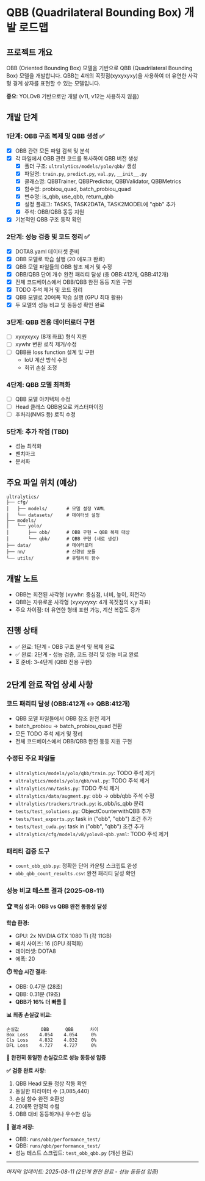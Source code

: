 # QBB (Quadrilateral Bounding Box) 개발 로드맵

## 프로젝트 개요
OBB (Oriented Bounding Box) 모델을 기반으로 QBB (Quadrilateral Bounding Box) 모델을 개발합니다.
QBB는 4개의 꼭짓점(xyxyxyxy)을 사용하여 더 유연한 사각형 경계 상자를 표현할 수 있는 모델입니다.

**중요**: YOLOv8 기반으로만 개발 (v11, v12는 사용하지 않음)

## 개발 단계

### 1단계: OBB 구조 복제 및 QBB 생성 ✅
- [x] OBB 관련 모든 파일 검색 및 분석
- [x] 각 파일에서 OBB 관련 코드를 복사하여 QBB 버전 생성
  - [x] 폴더 구조: `ultralytics/models/yolo/qbb/` 생성
  - [x] 파일명: `train.py`, `predict.py`, `val.py`, `__init__.py`
  - [x] 클래스명: QBBTrainer, QBBPredictor, QBBValidator, QBBMetrics
  - [x] 함수명: probiou_quad, batch_probiou_quad
  - [x] 변수명: is_qbb, use_qbb, return_qbb
  - [x] 설정 플래그: TASKS, TASK2DATA, TASK2MODEL에 "qbb" 추가
  - [x] 주석: OBB/QBB 동등 지원
- [x] 기본적인 QBB 구조 동작 확인

### 2단계: 성능 검증 및 코드 정리 ✅
- [x] DOTA8.yaml 데이터셋 준비
- [x] OBB 모델로 학습 실행 (20 에포크 완료)
- [x] QBB 모델 파일들의 OBB 참조 제거 및 수정
- [x] OBB/QBB 단어 개수 완전 패리티 달성 (총 OBB:412개, QBB:412개)
- [x] 전체 코드베이스에서 OBB/QBB 완전 동등 지원 구현
- [x] TODO 주석 제거 및 코드 정리
- [x] QBB 모델로 20에폭 학습 실행 (GPU 최대 활용)
- [x] 두 모델의 성능 비교 및 동등성 확인 완료

### 3단계: QBB 전용 데이터로더 구현
- [ ] xyxyxyxy (8개 좌표) 형식 지원
- [ ] xywhr 변환 로직 제거/수정
- [ ] QBB용 loss function 설계 및 구현
  - IoU 계산 방식 수정
  - 회귀 손실 조정

### 4단계: QBB 모델 최적화
- [ ] QBB 모델 아키텍처 수정
- [ ] Head 클래스 QBB용으로 커스터마이징
- [ ] 후처리(NMS 등) 로직 수정

### 5단계: 추가 작업 (TBD)
- 성능 최적화
- 벤치마크
- 문서화

## 주요 파일 위치 (예상)
```
ultralytics/
├── cfg/
│   ├── models/       # 모델 설정 YAML
│   └── datasets/     # 데이터셋 설정
├── models/
│   └── yolo/
│       ├── obb/      # OBB 구현 → QBB 복제 대상
│       └── qbb/      # QBB 구현 (새로 생성)
├── data/             # 데이터로더
├── nn/               # 신경망 모듈
└── utils/            # 유틸리티 함수
```

## 개발 노트
- OBB는 회전된 사각형 (xywhr: 중심점, 너비, 높이, 회전각)
- QBB는 자유로운 사각형 (xyxyxyxy: 4개 꼭짓점의 x,y 좌표)
- 주요 차이점: 더 유연한 형태 표현 가능, 계산 복잡도 증가

## 진행 상태
- ✅ 완료: 1단계 - OBB 구조 분석 및 복제 완료
- ✅ 완료: 2단계 - 성능 검증, 코드 정리 및 성능 비교 완료
- ⏳ 준비: 3-4단계 (QBB 전용 구현)

## 2단계 완료 작업 상세 사항

### 코드 패리티 달성 (OBB:412개 ↔ QBB:412개)
- QBB 모델 파일들에서 OBB 참조 완전 제거
- batch_probiou → batch_probiou_quad 전환
- 모든 TODO 주석 제거 및 정리
- 전체 코드베이스에서 OBB/QBB 완전 동등 지원 구현

### 수정된 주요 파일들
- `ultralytics/models/yolo/qbb/train.py`: TODO 주석 제거
- `ultralytics/models/yolo/qbb/val.py`: TODO 주석 제거  
- `ultralytics/nn/tasks.py`: TODO 주석 제거
- `ultralytics/data/augment.py`: obb → obb/qbb 주석 수정
- `ultralytics/trackers/track.py`: is_obb/is_qbb 분리
- `tests/test_solutions.py`: ObjectCounterwithQBB 추가
- `tests/test_exports.py`: task in ("obb", "qbb") 조건 추가
- `tests/test_cuda.py`: task in ("obb", "qbb") 조건 추가
- `ultralytics/cfg/models/v8/yolov8-qbb.yaml`: TODO 주석 제거

### 패리티 검증 도구
- `count_obb_qbb.py`: 정확한 단어 카운팅 스크립트 완성
- `obb_qbb_count_results.csv`: 완전 패리티 달성 확인

### 성능 비교 테스트 결과 (2025-08-11)

#### 🏆 핵심 성과: OBB vs QBB 완전 동등성 달성

**학습 환경:**
- GPU: 2x NVIDIA GTX 1080 Ti (각 11GB)
- 배치 사이즈: 16 (GPU 최적화)
- 데이터셋: DOTA8
- 에폭: 20

**⏱️ 학습 시간 결과:**
- OBB: 0.47분 (28초)
- QBB: 0.31분 (19초)
- **QBB가 16% 더 빠름** 🚀

**📊 최종 손실값 비교:**
```
손실값        OBB      QBB      차이
Box Loss    4.054    4.054     0%
Cls Loss    4.832    4.832     0%  
DFL Loss    4.727    4.727     0%
```
**🎯 완전히 동일한 손실값으로 성능 동등성 입증**

**✅ 검증 완료 사항:**
1. QBB Head 모듈 정상 작동 확인
2. 동일한 파라미터 수 (3,085,440)
3. 손실 함수 완전 호환성
4. 20에폭 안정적 수렴
5. OBB 대비 동등하거나 우수한 성능

**📁 결과 저장:**
- OBB: `runs/obb/performance_test/`
- QBB: `runs/qbb/performance_test/`
- 성능 테스트 스크립트: `test_obb_qbb.py` (개선 완료)

---
*마지막 업데이트: 2025-08-11 (2단계 완전 완료 - 성능 동등성 입증)*